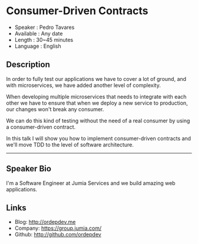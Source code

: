 Consumer-Driven Contracts
========================

* Speaker   : Pedro Tavares
* Available : Any date
* Length    : 30~45 minutes
* Language  : English

Description
-----------

In order to fully test our applications we have to cover a lot of ground, and with microservices, we have added another level of complexity.

When developing multiple microservices that needs to integrate with each other we have to ensure that when we deploy a new service to production,
our changes won't break any consumer.

We can do this kind of testing without the need of a real consumer by using a consumer-driven contract.

In this talk I will show you how to implement consumer-driven contracts and we'll move TDD to the level of software architecture.

---------------

Speaker Bio
-----------

I'm a Software Engineer at Jumia Services and we build amazing web applications.

Links
-----

* Blog: http://ordepdev.me
* Company: https://group.jumia.com/
* Github: http://github.com/ordepdev
